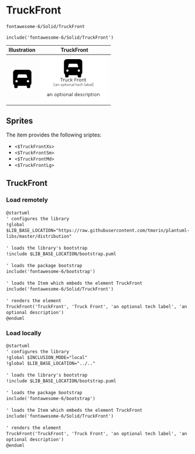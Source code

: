 # TruckFront


```text
fontawesome-6/Solid/TruckFront
```

```text
include('fontawesome-6/Solid/TruckFront')
```



| Illustration | TruckFront |
| :---: | :---: |
| ![illustration for Illustration](../../fontawesome-6/Solid/TruckFront.png) | ![illustration for TruckFront](../../fontawesome-6/Solid/TruckFront.Local.png) |



## Sprites
The item provides the following sriptes:

- `<$TruckFrontXs>`
- `<$TruckFrontSm>`
- `<$TruckFrontMd>`
- `<$TruckFrontLg>`





## TruckFront

### Load remotely
```plantuml
@startuml
' configures the library
!global $LIB_BASE_LOCATION="https://raw.githubusercontent.com/tmorin/plantuml-libs/master/distribution"

' loads the library's bootstrap
!include $LIB_BASE_LOCATION/bootstrap.puml

' loads the package bootstrap
include('fontawesome-6/bootstrap')

' loads the Item which embeds the element TruckFront
include('fontawesome-6/Solid/TruckFront')

' renders the element
TruckFront('TruckFront', 'Truck Front', 'an optional tech label', 'an optional description')
@enduml
```

### Load locally
```plantuml
@startuml
' configures the library
!global $INCLUSION_MODE="local"
!global $LIB_BASE_LOCATION="../.."

' loads the library's bootstrap
!include $LIB_BASE_LOCATION/bootstrap.puml

' loads the package bootstrap
include('fontawesome-6/bootstrap')

' loads the Item which embeds the element TruckFront
include('fontawesome-6/Solid/TruckFront')

' renders the element
TruckFront('TruckFront', 'Truck Front', 'an optional tech label', 'an optional description')
@enduml
```

